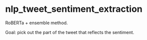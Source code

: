 # nlp_tweet_sentiment_extraction

RoBERTa + ensemble method. 

Goal: pick out the part of the tweet that reflects the sentiment.
